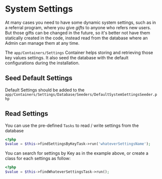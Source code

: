 # System Settings

At many cases you need to have some dynamic system settings, such as in a referral program, where you give _gifts_ to 
anyone who refers new users. But those gifts can be changed in the future, so it's better not have them statically 
created in the code, instead read from the database where an Admin can manage them at any time.

The `app/Containers/Settings` Container helps storing and retrieving those key values settings. It also seed the 
database with the default configurations during the installation.

## Seed Default Settings

Default Settings should be added to the `app/Containers/Settings/Database/Seeders/DefaultSystemSettingsSeeder.php`

## Read Settings

You can use the pre-defined `Tasks` to read / write settings from the database

```php
<?php
$value = $this->findSettingsByKeyTask->run('whateverSettingsName');
```

You can search for settings by Key as in the example above, or create a class for each settings as follow:

```php
<?php
$value = $this->findWhateverSettingsTask->run();
```
